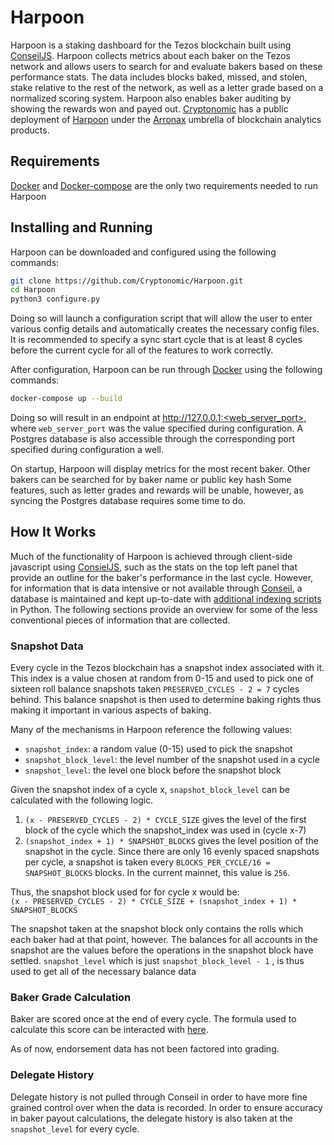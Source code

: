# Harpoon

Harpoon is a staking dashboard for the Tezos blockchain built using [ConseilJS](https://github.com/Cryptonomic/ConseilJS). Harpoon collects metrics about each baker on the Tezos network and allows users to search for and evaluate bakers based on these performance stats. The data includes blocks baked, missed, and stolen, stake relative to the rest of the network, as well as a letter grade based on a normalized scoring system. Harpoon also enables baker auditing by showing the rewards won and payed out. [Cryptonomic](https://twitter.com/cryptonomictech) has a public deployment of [Harpoon](https://harpoon.arronax.io/) under the [Arronax](https://harpoon.arronax.io/) umbrella of blockchain analytics products.

## Requirements

[Docker](https://docs.docker.com/engine/install/) and [Docker-compose](https://docs.docker.com/compose/install/) are the only two requirements needed to run Harpoon

## Installing and Running

Harpoon can be downloaded and configured using the following commands:

```bash
git clone https://github.com/Cryptonomic/Harpoon.git
cd Harpoon
python3 configure.py
```

Doing so will launch a configuration script that will allow the user to enter various config details and automatically creates the necessary config files. It is recommended to specify a sync start cycle that is at least 8 cycles before the current cycle for all of the features to work correctly.

After configuration, Harpoon can be run through [Docker](https://docs.docker.com/engine/install/) using the following commands:

```bash
docker-compose up --build
```

Doing so will result in an endpoint at http://127.0.0.1:<web_server_port>, where `web_server_port` was the value specified during configuration. A Postgres database is also accessible through the corresponding port specified during configuration a well.

On startup, Harpoon will display metrics for the most recent baker. Other bakers can be searched for by baker name or public key hash
Some features, such as letter grades and rewards will be unable, however, as syncing the Postgres database requires some time to do.

## How It Works

Much of the functionality of Harpoon is achieved through client-side javascript using [ConsielJS](https://www.npmjs.com/package/conseiljs), such as the stats on the top left panel that provide an outline for the baker's performance in the last cycle. However, for information that is data intensive or not available through [Conseil](https://github.com/Cryptonomic/Conseil), a database is maintained and kept up-to-date with [additional indexing scripts](https://github.com/Cryptonomic/Harpoon/tree/master/server) in Python. The following sections provide an overview for some of the less conventional pieces of information that are collected.

### Snapshot Data

Every cycle in the Tezos blockchain has a snapshot index associated with it. This index is a value chosen at random from 0-15 and used to pick one of sixteen roll balance snapshots taken `PRESERVED_CYCLES - 2 = 7` cycles behind. This balance snapshot is then used to determine baking rights thus making it important in various aspects of baking.

Many of the mechanisms in Harpoon reference the following values:

- `snapshot_index`: a random value (0-15) used to pick the snapshot
- `snapshot_block_level`: the level number of the snapshot used in a cycle
- `snapshot_level`: the level one block before the snapshot block

Given the snapshot index of a cycle x, `snapshot_block_level` can be calculated with the following logic.

1. `(x - PRESERVED_CYCLES - 2) * CYCLE_SIZE` gives the level of the first block of the cycle which the snapshot_index was used in (cycle x-7)
2. `(snapshot_index + 1) * SNAPSHOT_BLOCKS` gives the level position of the snapshot in the cycle. Since there are only 16 evenly spaced snapshots per cycle, a snapshot is taken every `BLOCKS_PER_CYCLE/16 = SNAPSHOT_BLOCKS` blocks. In the current mainnet, this value is `256`.

Thus, the snapshot block used for for cycle x would be:  
`(x - PRESERVED_CYCLES - 2) * CYCLE_SIZE + (snapshot_index + 1) * SNAPSHOT_BLOCKS`

The snapshot taken at the snapshot block only contains the rolls which each baker had at that point, however. The balances for all accounts in the snapshot are the values before the operations in the snapshot block have settled. `snapshot_level` which is just `snapshot_block_level - 1` , is thus used to get all of the necessary balance data

### Baker Grade Calculation

Baker are scored once at the end of every cycle. The formula used to calculate this score can be interacted with [here](https://www.desmos.com/calculator/p419kfvxpk).

As of now, endorsement data has not been factored into grading.

### Delegate History

Delegate history is not pulled through Conseil in order to have more fine grained control over when the data is recorded. In order to ensure accuracy in baker payout calculations, the delegate history is also taken at the `snapshot_level` for every cycle.
